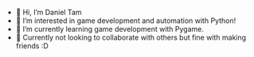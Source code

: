 - 👋 Hi, I’m Daniel Tam
- 👀 I’m interested in game development and automation with Python!
- 🌱 I’m currently learning game development with Pygame.
- 💞️ Currently not looking to collaborate with others but fine with making friends :D
